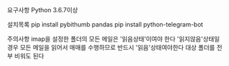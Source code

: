 요구사항 
Python 3.6.7이상


설치목록
pip install pybithumb pandas 
pip install python-telegram-bot


주의사항
imap을 설정한 폴더의 모든 메일은 '읽음상태'이여야 한다
'읽지않음'상태일 경우 모든 메일을 읽어서 매매를 수행하므로 
반드시 '읽음'상태여야한다
대상 폴더를 전부 비워도 된다
